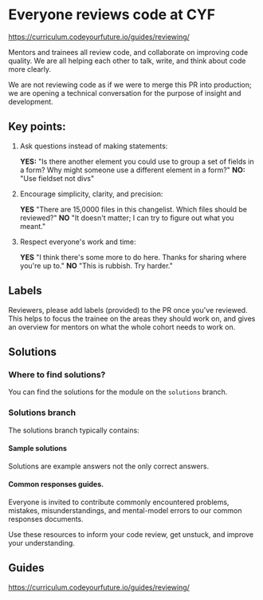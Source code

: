 # Everyone reviews code at CYF

https://curriculum.codeyourfuture.io/guides/reviewing/

Mentors and trainees all review code, and collaborate on improving code quality. We are all helping each other to talk, write, and think about code more clearly.

We are not reviewing code as if we were to merge this PR into production; we are opening a technical conversation for the purpose of insight and development.

## Key points:

1. Ask questions instead of making statements:

   **YES:** "Is there another element you could use to group a set of fields in a form? Why might someone use a different element in a form?"
   **NO:** "Use fieldset not divs"

2. Encourage simplicity, clarity, and precision:

   **YES** "There are 15,0000 files in this changelist. Which files should be reviewed?"
   **NO** "It doesn't matter; I can try to figure out what you meant."

3. Respect everyone's work and time:

   **YES** "I think there's some more to do here. Thanks for sharing where you're up to."
   **NO** "This is rubbish. Try harder."

## Labels

Reviewers, please add labels (provided) to the PR once you've reviewed. This helps to focus the trainee on the areas they should work on, and gives an overview for mentors on what the whole cohort needs to work on.

## Solutions

### Where to find solutions?

You can find the solutions for the module on the `solutions` branch.

### Solutions branch

The solutions branch typically contains:

#### Sample solutions

Solutions are example answers not the only correct answers.

#### Common responses guides.

Everyone is invited to contribute commonly encountered problems, mistakes, misunderstandings, and mental-model errors to our common responses documents.

Use these resources to inform your code review, get unstuck, and improve your understanding.

## Guides

https://curriculum.codeyourfuture.io/guides/reviewing/
